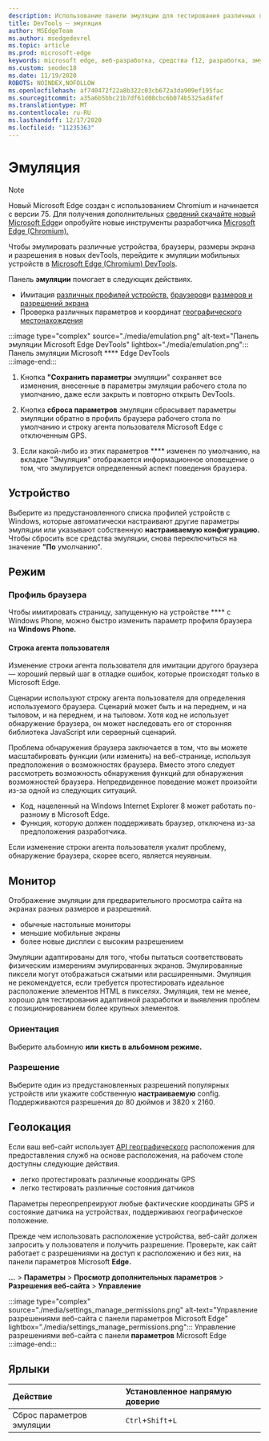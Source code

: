 ```yaml
---
description: Использование панели эмуляции для тестирования различных профилей браузера, размеров и разрешений экрана, а также координат расположения GPS
title: DevTools — эмуляция
author: MSEdgeTeam
ms.author: msedgedevrel
ms.topic: article
ms.prod: microsoft-edge
keywords: microsoft edge, веб-разработка, средства f12, разработка, эмуляция устройства, адаптивный дизайн, географическое местонахождение, разрешение
ms.custom: seodec18
ms.date: 11/19/2020
ROBOTS: NOINDEX,NOFOLLOW
ms.openlocfilehash: af740472f22a8b322c03cb672a3da909ef195fac
ms.sourcegitcommit: a35a6b5bbc21b7df61d08cbc6b074b5325ad4fef
ms.translationtype: MT
ms.contentlocale: ru-RU
ms.lasthandoff: 12/17/2020
ms.locfileid: "11235363"
---
```

# Эмуляция  

> [!NOTE]
> Новый Microsoft Edge создан с использованием Chromium и начинается с версии 75.  Для получения дополнительных [сведений скачайте новый Microsoft Edge][MicrosoftNewEdge]и опробуйте новые инструменты разработчика [Microsoft Edge (Chromium).][DevtoolsGuideChromium]  
> 
> Чтобы эмулировать различные устройства, браузеры, размеры экрана и разрешения в новых devTools, перейдите к эмуляции мобильных устройств в [Microsoft Edge \(Chromium\) DevTools][DevtoolsGuideChromiumDeviceMode].  

Панель **эмуляции** помогает в следующих действиях.    

*   Имитация [различных профилей устройств,](#device) [браузеров](#browser-profile)и [размеров и разрешений экрана](#display)  
*   Проверка различных параметров и координат [географического местонахождения](#geolocation)  

:::image type="complex" source="./media/emulation.png" alt-text="Панель эмуляции Microsoft Edge DevTools" lightbox="./media/emulation.png":::
   Панель эмуляции Microsoft **** Edge DevTools  
:::image-end:::  

1.  Кнопка **"Сохранить параметры** эмуляции" сохраняет все изменения, внесенные в параметры эмуляции рабочего стола по умолчанию, даже если закрыть и повторно открыть DevTools.  

1.  Кнопка **сброса параметров** эмуляции сбрасывает параметры эмуляции обратно в профиль браузера рабочего стола по умолчанию и строку агента пользователя Microsoft Edge с отключенным GPS.  

1.  Если какой-либо из этих параметров **** изменен по умолчанию, на вкладке "Эмуляция" отображается информационное оповещение о том, что эмулируется определенный аспект поведения браузера.  

## Устройство  

Выберите из предустановленного списка профилей устройств с Windows, которые автоматически настраивают другие параметры эмуляции или указывают собственную **настраиваемую конфигурацию.**  Чтобы сбросить все средства эмуляции, снова переключиться на значение **"По** умолчанию".  

## Режим  

### Профиль браузера  

Чтобы имитировать страницу, запущенную на устройстве **** с Windows Phone, можно быстро изменить параметр профиля браузера на **Windows Phone.**  

#### Строка агента пользователя  

Изменение строки агента пользователя для имитации другого браузера — хороший первый шаг в отладке ошибок, которые происходят только в Microsoft Edge.  

Сценарии используют строку агента пользователя для определения используемого браузера.  Сценарий может быть и на переднем, и на тыловом, и на переднем, и на тыловом.  Хотя код не использует обнаружение браузера, он может наследовать его от сторонняя библиотека JavaScript или серверный сценарий.  

Проблема обнаружения браузера заключается в том, что вы можете масштабировать функции \(или изменить\) на веб-странице, используя предположения о возможностях браузера. Вместо этого следует рассмотреть возможность обнаружения функций для обнаружения возможностей браузера.  Непредвиденное поведение может произойти из-за одной из следующих ситуаций.  

*   Код, нацеленный на Windows Internet Explorer 8 может работать по-разному в Microsoft Edge.  
*   Функция, которую должен поддерживать браузер, отключена из-за предположения разработчика.  

Если изменение строки агента пользователя укалит проблему, обнаружение браузера, скорее всего, является неуявным.  

## Монитор  

Отображение эмуляции для предварительного просмотра сайта на экранах разных размеров и разрешений.  

*   обычные настольные мониторы  
*   меньшие мобильные экраны  
*   более новые дисплеи с высоким разрешением  

Эмуляции адаптированы для того, чтобы пытаться соответствовать физическим измерениям эмулированных экранов.  Эмулированные пиксели могут отображаться сжатыми или расширенными. Эмуляция не рекомендуется, если требуется протестировать идеальное расположение элементов HTML в пикселях.  Эмуляция, тем не менее, хорошо для тестирования адаптивной разработки и выявления проблем с позиционированием более крупных элементов.  

### Ориентация  

Выберите альбомную **или** **кисть в альбомном режиме.**  

### Разрешение  

Выберите один из предустановленных разрешений популярных устройств или укажите собственную **настраиваемую** config.  Поддерживаются разрешения до 80 дюймов и 3820 x 2160.  

## Геолокация  

Если ваш веб-сайт использует [API географического][MdnGeolocationUsing] расположения для предоставления служб на основе расположения, на рабочем столе доступны следующие действия.  

*   легко протестировать различные координаты GPS  
*   легко тестировать различные состояния датчиков  

Параметры переопрепреируют любые фактические координаты GPS и состояние датчика на устройствах, поддерживаюх географическое положение.  

Прежде чем использовать расположение устройства, веб-сайт должен запросить у пользователя и получить разрешение.  Проверьте, как сайт работает с разрешениями на доступ к расположению и без них, на панели параметров Microsoft **Edge.**  

**...** >  **Параметры**  >  **Просмотр дополнительных параметров**  >  **Разрешения веб-сайта**  >  **Управление**  

:::image type="complex" source="./media/settings_manage_permissions.png" alt-text="Управление разрешениями веб-сайта с панели параметров Microsoft Edge" lightbox="./media/settings_manage_permissions.png":::
   Управление разрешениями веб-сайта с панели **параметров** Microsoft Edge  
:::image-end:::  

## Ярлыки

| Действие  | Установленное напрямую доверие  |  
|:--- |:--- |  
| Сброс параметров эмуляции | `Ctrl`+`Shift`+`L` |  

<!-- links -->  


[DevtoolsGuideChromium]: /microsoft-edge/devtools-guide-chromium "Средства разработчика Microsoft Edge (Chromium) | Документы Майкрософт"  
[DevtoolsGuideChromiumDeviceMode]: /microsoft-edge/devtools-guide-chromium/device-mode "Эмуляция мобильных устройств в средствах разработчика Microsoft Edge | Документация Майкрософт"  

[MicrosoftNewEdge]: https://www.microsoft.com/edge "Загрузка нового браузера Microsoft Edge"  

[MdnGeolocationUsing]: https://developer.mozilla.org/docs/Web/API/Geolocation/Using_geolocation "API географического местонахождения | MDN"  

